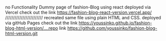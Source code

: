 no Functionality Dummy page of fashion-Blog using react 
deployed via Vercel 
check out the link https://fashion-blog-react-version.vercel.app/
////////////////////////
recreated same file using plain HTML and CSS. deployed via gitHub Pages check out the link https://youssinko.github.io/fashion-blog-html-version/....repo link https://github.com/youssinko/fashion-blog-html-version.git
